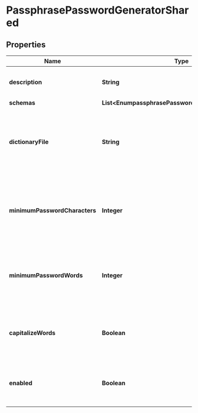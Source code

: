 

# PassphrasePasswordGeneratorShared


## Properties

| Name | Type | Description | Notes |
|------------ | ------------- | ------------- | -------------|
|**description** | **String** | A description for this Password Generator |  [optional] |
|**schemas** | **List&lt;EnumpassphrasePasswordGeneratorSchemaUrn&gt;** |  |  |
|**dictionaryFile** | **String** | The path to the dictionary file that will be used to obtain the words for use in generated passwords. |  |
|**minimumPasswordCharacters** | **Integer** | The minimum number of characters that generated passwords will be required to have. |  [optional] |
|**minimumPasswordWords** | **Integer** | The minimum number of words that must be concatenated in the course of generating a password. |  [optional] |
|**capitalizeWords** | **Boolean** | Indicates whether to capitalize each word used in the generated password. |  [optional] |
|**enabled** | **Boolean** | Indicates whether the Password Generator is enabled for use. |  |



